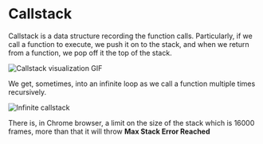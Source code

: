 # Callstack

Callstack is a data structure recording the function calls. Particularly, if we call a function to execute, we push it on to the stack, and when we return from a function, we pop off it the top of the stack.

![Callstack visualization GIF](https://cdn-images-1.medium.com/max/1600/1*E3zTWtEOiDWw7d0n7Vp-mA.gif)

We get, sometimes, into an infinite loop as we call a function multiple times recursively. 

![Infinite callstack](https://cdn-images-1.medium.com/max/1600/1*tqkykdU69DFrxi82JOWLbQ.png)

There is, in Chrome browser, a limit on the size of the stack which is 16000 frames, more than that it will throw <b>Max Stack Error Reached</b>
